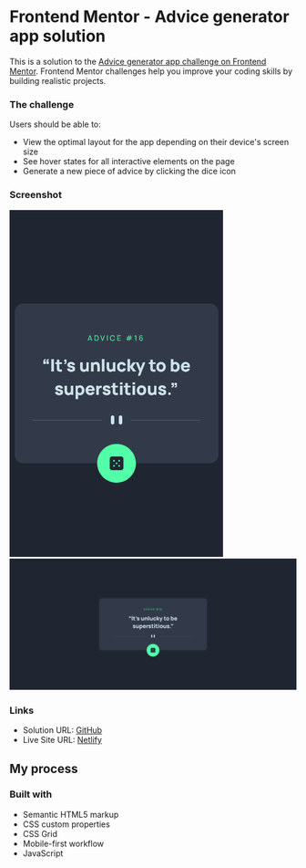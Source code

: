 # Frontend Mentor - Advice generator app solution

This is a solution to the [Advice generator app challenge on Frontend Mentor](https://www.frontendmentor.io/challenges/advice-generator-app-QdUG-13db). Frontend Mentor challenges help you improve your coding skills by building realistic projects.

### The challenge

Users should be able to:

- View the optimal layout for the app depending on their device's screen size
- See hover states for all interactive elements on the page
- Generate a new piece of advice by clicking the dice icon


### Screenshot

![](./screenshots/mobile.png)
![](./screenshots/desktop.png)


### Links

- Solution URL: [GitHub](https://github.com/lingal/advice-generator-app.git)
- Live Site URL: [Netlify](https://flamboyant-boyd-c6ee17.netlify.app/)

## My process

### Built with

- Semantic HTML5 markup
- CSS custom properties
- CSS Grid
- Mobile-first workflow
- JavaScript
